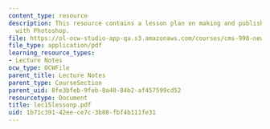 ```yaml
---
content_type: resource
description: This resource contains a lesson plan on making and publishing animations
  with Photoshop.
file: https://ol-ocw-studio-app-qa.s3.amazonaws.com/courses/cms-998-new-media-literacies-spring-2007/1b71c39142eece7c3b80fbf4b111fe31_lec15lessonp.pdf
file_type: application/pdf
learning_resource_types:
- Lecture Notes
ocw_type: OCWFile
parent_title: Lecture Notes
parent_type: CourseSection
parent_uid: 8fe3bfeb-9feb-8a40-84b2-af457599cd52
resourcetype: Document
title: lec15lessonp.pdf
uid: 1b71c391-42ee-ce7c-3b80-fbf4b111fe31
---
```

